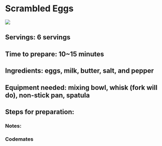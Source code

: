 # Scrambled Eggs

<img src="https://cdn.loveandlemons.com/wp-content/uploads/2021/05/scrambled-eggs-500x375.jpg">

## <strong>Servings:</strong> 6 servings

## Time to prepare: 10~15 minutes

## Ingredients: eggs, milk, butter, salt, and pepper


## Equipment needed: mixing bowl, whisk (fork will do), non-stick pan, spatula 


## Steps for preparation:



### Notes:



### Codemates #
